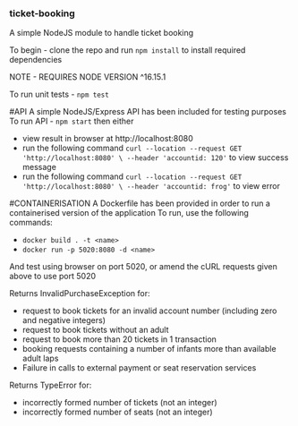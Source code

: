 ### ticket-booking
A simple NodeJS module to handle ticket booking

To begin - clone the repo and run `npm install` to install required dependencies

NOTE - REQUIRES NODE VERSION ^16.15.1

To run unit tests - `npm test`

#API
A simple NodeJS/Express API has been included for testing purposes
To run API - `npm start` then either 
- view result in browser at http://localhost:8080
- run the following command ```curl --location --request GET 'http://localhost:8080' \
--header 'accountid: 120'``` to view success message
- run the following command ```curl --location --request GET 'http://localhost:8080' \
--header 'accountid: frog'``` to view error

#CONTAINERISATION
A Dockerfile has been provided in order to run a containerised version of the application
To run, use the following commands:
- `docker build . -t <name>`
- `docker run -p 5020:8080 -d <name>`

And test using browser on port 5020, or amend the cURL requests given above to use port 5020


Returns InvalidPurchaseException for:
 - request to book tickets for an invalid account number (including zero and negative integers)
 - request to book tickets without an adult
 - request to book more than 20 tickets in 1 transaction
 - booking requests containing a number of infants more than available adult laps
 - Failure in calls to external payment or seat reservation services

Returns TypeError for:
 - incorrectly formed number of tickets (not an integer)
 - incorrectly formed number of seats (not an integer)
